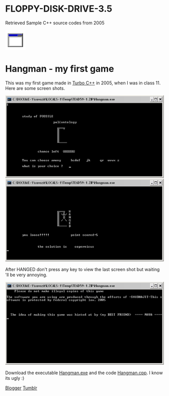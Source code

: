 # FLOPPY-DISK-DRIVE-3.5

Retrieved Sample C++ source codes from 2005

![](./Blog/GameThumbnail.png)

# Hangman - my first game

This was my first game made in [Turbo C++][turbo] in 2005, when I was in class 11. Here are some screen shots.

![](./Blog/Hangman1.png)
![](./Blog/Hangman2.png)

After HANGED don't press any key to view the last screen shot but waiting 'll be very annoying.

![](./Blog/Hangman3.png)

Download the executable [Hangman.exe][exe] and the code [Hangman.cpp][cpp]. I know its ugly :)

[turbo]: http://en.wikipedia.org/wiki/Turbo_C%2B%2B
[exe]: Hangman.exe
[cpp]: Source%20Code/Hangman.cpp

[Blogger](https://bitsits.blogspot.com/2010/06/hangman-my-first-game.html)
[Tumblr](https://suvozit.tumblr.com/post/96197821158/hangman-my-first-game-this-was-my-first-game)
